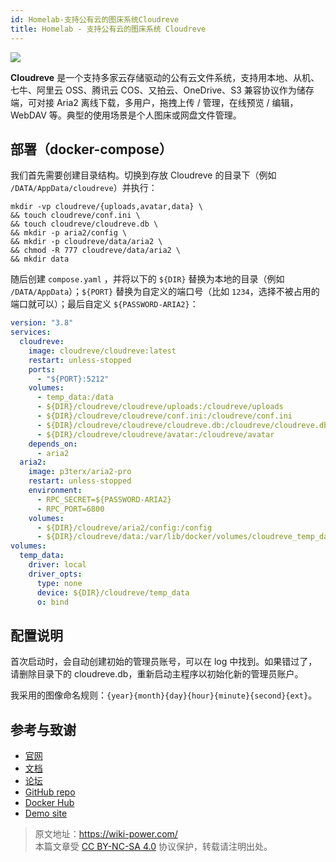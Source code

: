 ```yaml
---
id: Homelab-支持公有云的图床系统Cloudreve
title: Homelab - 支持公有云的图床系统 Cloudreve
---
```


![](https://wiki-media-1253965369.cos.ap-guangzhou.myqcloud.com/img/20230304195423.png)

**Cloudreve** 是一个支持多家云存储驱动的公有云文件系统，支持用本地、从机、七牛、阿里云 OSS、腾讯云 COS、又拍云、OneDrive、S3 兼容协议作为储存端，可对接 Aria2 离线下载，多用户，拖拽上传 / 管理，在线预览 / 编辑，WebDAV 等。典型的使用场景是个人图床或网盘文件管理。

## 部署（docker-compose）

我们首先需要创建目录结构。切换到存放 Cloudreve 的目录下（例如 `/DATA/AppData/cloudreve`）并执行：

```shell
mkdir -vp cloudreve/{uploads,avatar,data} \
&& touch cloudreve/conf.ini \
&& touch cloudreve/cloudreve.db \
&& mkdir -p aria2/config \
&& mkdir -p cloudreve/data/aria2 \
&& chmod -R 777 cloudreve/data/aria2 \
&& mkdir data
```

随后创建 `compose.yaml` ，并将以下的 `${DIR}` 替换为本地的目录（例如 `/DATA/AppData`）；`${PORT}` 替换为自定义的端口号（比如 `1234`，选择不被占用的端口就可以）；最后自定义 `${PASSWORD-ARIA2}`：

```yaml title="compose.yaml"
version: "3.8"
services:
  cloudreve:
    image: cloudreve/cloudreve:latest
    restart: unless-stopped
    ports:
      - "${PORT}:5212"
    volumes:
      - temp_data:/data
      - ${DIR}/cloudreve/cloudreve/uploads:/cloudreve/uploads
      - ${DIR}/cloudreve/cloudreve/conf.ini:/cloudreve/conf.ini
      - ${DIR}/cloudreve/cloudreve/cloudreve.db:/cloudreve/cloudreve.db
      - ${DIR}/cloudreve/cloudreve/avatar:/cloudreve/avatar
    depends_on:
      - aria2
  aria2:
    image: p3terx/aria2-pro
    restart: unless-stopped
    environment:
      - RPC_SECRET=${PASSWORD-ARIA2}
      - RPC_PORT=6800
    volumes:
      - ${DIR}/cloudreve/aria2/config:/config
      - ${DIR}/cloudreve/data:/var/lib/docker/volumes/cloudreve_temp_data/_data
volumes:
  temp_data:
    driver: local
    driver_opts:
      type: none
      device: ${DIR}/cloudreve/temp_data
      o: bind
```

## 配置说明

首次启动时，会自动创建初始的管理员账号，可以在 log 中找到。如果错过了，请删除目录下的 cloudreve.db，重新启动主程序以初始化新的管理员账户。

我采用的图像命名规则：`{year}{month}{day}{hour}{minute}{second}{ext}`。

## 参考与致谢

- [官网](https://docs.cloudreve.org/)
- [文档](https://docs.cloudreve.org/getting-started/install#docker-compose)
- [论坛](https://forum.cloudreve.org/)
- [GitHub repo](https://github.com/cloudreve/Cloudreve)
- [Docker Hub](https://hub.docker.com/r/cloudreve/cloudreve)
- [Demo site](https://demo.cloudreve.org/)

> 原文地址：<https://wiki-power.com/>  
> 本篇文章受 [CC BY-NC-SA 4.0](https://creativecommons.org/licenses/by/4.0/deed.zh) 协议保护，转载请注明出处。
